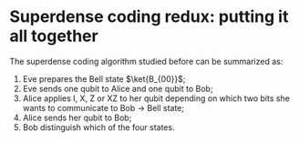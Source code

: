 # Superdense coding redux: putting it all together

The superdense coding algorithm studied before can be summarized as:

1. Eve prepares the Bell state $\ket{B_{00}}$;
2. Eve sends one qubit to Alice and one qubit to Bob;
3. Alice applies I, X, Z or XZ to her qubit depending on which two bits
she wants to communicate to Bob -> Bell state;
4. Alice sends her qubit to Bob;
5. Bob distinguish which of the four states.
